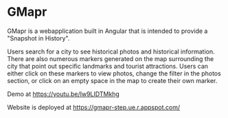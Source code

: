 # GMapr

GMapr is a webapplication built in Angular that is intended to provide a "Snapshot in History". 

Users search for a city to see historical photos and historical information. There are also numerous markers generated on the map surrounding the city that point out specific landmarks and tourist attractions. Users can either click on these markers to view photos, change the filter in the photos section, or click on an empty space in the map to create their own marker.

Demo at https://youtu.be/Iw9LIDTMkhg

Website is deployed at https://gmapr-step.ue.r.appspot.com/


